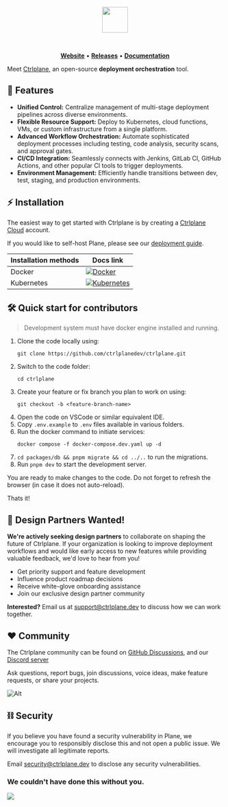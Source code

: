 <p align="center">
  <a href="https://ctrlplane.dev">
    <picture>
      <source media="(prefers-color-scheme: dark)" srcset="https://ctrlplane.dev/logo-white.png">
      <source media="(prefers-color-scheme: light)" srcset="https://ctrlplane.dev/logo-black.png">
      <img src="https://ctrlplane.dev/logo-black.png" height="60">
    </picture>
  </a>
</p>

<p align="center">
  <a aria-label="Join the community on GitHub" href="https://github.com/ctrlplanedev/ctrlplane/discussions"><img alt="" src="https://img.shields.io/badge/Join_the_community-blueviolet?style=for-the-badge"></a>
  <a aria-label="Commit activity" href="https://github.com/ctrlplanedev/ctrlplane/activity"><img alt="" src="https://img.shields.io/github/commit-activity/m/ctrlplanedev/ctrlplane/main?style=for-the-badge"></a>
</p>

<p align="center">
  <a href="https://ctrlplane.dev"><b>Website</b></a> •
  <a href="https://github.com/ctrlplanedev/ctrlplane/releases"><b>Releases</b></a> •
  <a href="https://docs.ctrlplane.dev"><b>Documentation</b></a>
</p>

Meet [Ctrlplane](https://ctrlplane.dev), an open-source **deployment
orchestration** tool.

## :rocket: Features

- **Unified Control:** Centralize management of multi-stage deployment pipelines
  across diverse environments.
- **Flexible Resource Support:** Deploy to Kubernetes, cloud functions, VMs, or
  custom infrastructure from a single platform.
- **Advanced Workflow Orchestration:** Automate sophisticated deployment
  processes including testing, code analysis, security scans, and approval
  gates.
- **CI/CD Integration:** Seamlessly connects with Jenkins, GitLab CI, GitHub
  Actions, and other popular CI tools to trigger deployments.
- **Environment Management:** Efficiently handle transitions between dev, test,
  staging, and production environments.

## :zap: Installation

The easiest way to get started with Ctrlplane is by creating a [Ctrlplane
Cloud](https://app.ctrlplane.dev) account.

If you would like to self-host Plane, please see our [deployment guide](https://docs.ctrlplane.dev/install/helm).

| Installation methods | Docs link                                                                                                                                                                             |
| -------------------- | ------------------------------------------------------------------------------------------------------------------------------------------------------------------------------------- |
| Docker               | [![Docker](https://img.shields.io/badge/docker-%230db7ed.svg?style=for-the-badge&logo=docker&logoColor=white)](https://docs.ctrlplane.dev/self-hosted/methods/docker-compose)         |
| Kubernetes           | [![Kubernetes](https://img.shields.io/badge/kubernetes-%23326ce5.svg?style=for-the-badge&logo=kubernetes&logoColor=white)](https://docs.ctrlplane.dev/self-hosted/methods/kubernetes) |

## 🛠️ Quick start for contributors

> Development system must have docker engine installed and running.

1. Clone the code locally using:
   ```
   git clone https://github.com/ctrlplanedev/ctrlplane.git
   ```
2. Switch to the code folder:
   ```
   cd ctrlplane
   ```
3. Create your feature or fix branch you plan to work on using:
   ```
   git checkout -b <feature-branch-name>
   ```
4. Open the code on VSCode or similar equivalent IDE.
5. Copy `.env.example` to `.env` files available in various folders.
6. Run the docker command to initiate services:
   ```
   docker compose -f docker-compose.dev.yaml up -d
   ```
7. `cd packages/db && pnpm migrate && cd ../..` to run the migrations.
8. Run `pnpm dev` to start the development server.

You are ready to make changes to the code. Do not forget to refresh the browser
(in case it does not auto-reload).

Thats it!

## 🤝 Design Partners Wanted!

**We're actively seeking design partners** to collaborate on shaping the future
of Ctrlplane. If your organization is looking to improve deployment workflows
and would like early access to new features while providing valuable feedback,
we'd love to hear from you!

- Get priority support and feature development
- Influence product roadmap decisions
- Receive white-glove onboarding assistance
- Join our exclusive design partner community

**Interested?** Email us at support@ctrlplane.dev to discuss how we can work
together.

## :heart: Community

The Ctrlplane community can be found on [GitHub
Discussions](https://github.com/ctrlplanedev/ctrlplane/discussions), and our [Discord
server](https://ctrlplane.dev/discord)

Ask questions, report bugs, join discussions, voice ideas, make feature
requests, or share your projects.

![Alt](https://repobeats.axiom.co/api/embed/354918f3c89424e9615c77d36b62aaeb67d9b7fb.svg "Repobeats analytics image")

## ⛓️ Security

If you believe you have found a security vulnerability in Plane, we encourage
you to responsibly disclose this and not open a public issue. We will
investigate all legitimate reports.

Email security@ctrlplane.dev to disclose any security vulnerabilities.

### We couldn't have done this without you.

<a href="https://github.com/ctrlplanedev/ctrlplane/graphs/contributors">
  <img src="https://contrib.rocks/image?repo=ctrlplanedev/ctrlplane" />
</a>
